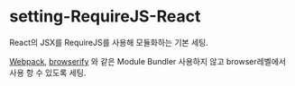 # setting-RequireJS-React
React의 JSX를 RequireJS를 사용해 모듈화하는 기본 세팅.

[Webpack](https://webpack.github.io/), [browserify](http://browserify.org/) 와 같은 Module Bundler 사용하지 않고 browser레벨에서 사용 항 수 있도록 세팅.
